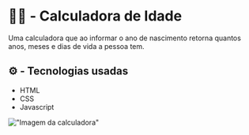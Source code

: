 # 👨‍💻 - Calculadora de Idade  
  
Uma calculadora que ao informar o ano de nascimento retorna  quantos anos, meses e dias de vida a pessoa tem.
  
## ⚙ - Tecnologias usadas  
  
* HTML
* CSS
* Javascript
  
!["Imagem da calculadora"]("./assets/img/Calculadora.png")